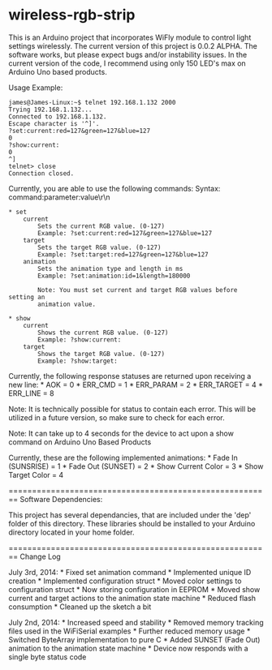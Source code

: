 wireless-rgb-strip
========================================================

This is an Arduino project that incorporates WiFly module to control light settings wirelessly. The current version of this project is 0.0.2 ALPHA. The software works, but please expect bugs and/or instability issues. In the current version of the code, I recommend using only 150 LED's max on Arduino Uno based products.

Usage Example:

	james@James-Linux:~$ telnet 192.168.1.132 2000
	Trying 192.168.1.132...
	Connected to 192.168.1.132.
	Escape character is '^]'.
	?set:current:red=127&green=127&blue=127
	0
	?show:current:
	0
	^]
	telnet> close
	Connection closed.

Currently, you are able to use the following commands:
	Syntax: command:parameter:value\r\n

	* set
		current
			Sets the current RGB value. (0-127)
			Example: ?set:current:red=127&green=127&blue=127
		target
			Sets the target RGB value. (0-127)
			Example: ?set:target:red=127&green=127&blue=127
		animation
			Sets the animation type and length in ms
			Example: ?set:animation:id=1&length=180000

			Note: You must set current and target RGB values before setting an
			animation value.

	* show 
		current
			Shows the current RGB value. (0-127)
			Example: ?show:current:
		target
			Shows the target RGB value. (0-127)
			Example: ?show:target:

Currently, the following response statuses are returned upon receiving a new line:
	* AOK = 0
	* ERR_CMD = 1
	* ERR_PARAM = 2
	* ERR_TARGET = 4
	* ERR_LINE = 8

Note: It is technically possible for status to contain each error. This will
   be utilized in a future version, so make sure to check for each error.

Note: It can take up to 4 seconds for the device to act upon a show command on Arduino Uno Based Products

Currently, these are the following implemented animations:
	* Fade In (SUNSRISE) = 1
	* Fade Out (SUNSET) = 2
	* Show Current Color = 3
	* Show Target Color = 4

========================================================
Software Dependencies:

This project has several dependancies, that are included under the 'dep' folder of this directory. These libraries should be installed to your Arduino directory located in your home folder.

========================================================
Change Log

July 3rd, 2014:
	* Fixed set animation command
	* Implemented unique ID creation
	* Implemented configuration struct
	* Moved color settings to configuration struct
	* Now storing configuration in EEPROM
	* Moved show current and target actions to the animation state machine
	* Reduced flash consumption
	* Cleaned up the sketch a bit

July 2nd, 2014:
	* Increased speed and stability
	* Removed memory tracking files used in the WiFiSerial examples
	* Further reduced memory usage
	* Switched ByteArray implementation to pure C
	* Added SUNSET (Fade Out) animation to the animation state machine
	* Device now responds with a single byte status code
